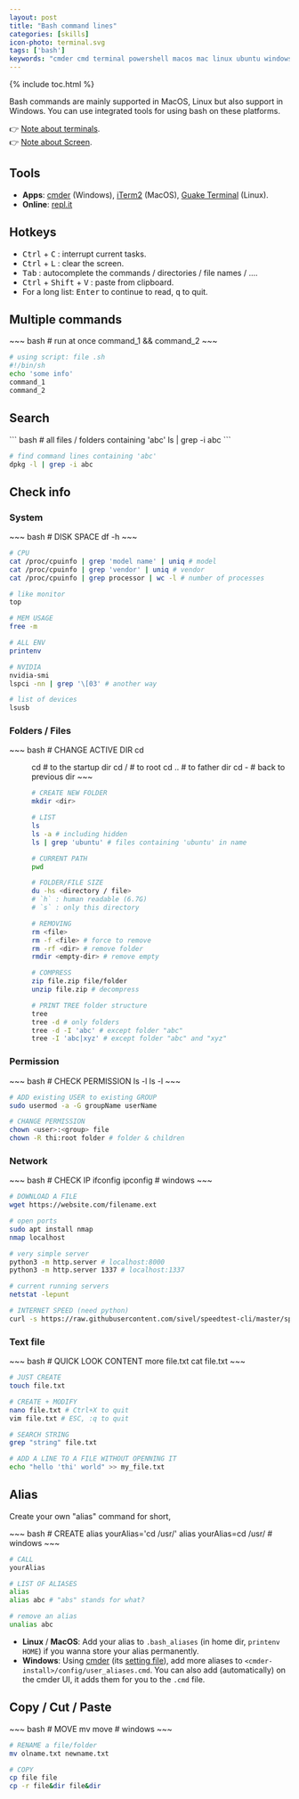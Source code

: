 ```yaml
---
layout: post
title: "Bash command lines"
categories: [skills]
icon-photo: terminal.svg
tags: ['bash']
keywords: "cmder cmd terminal powershell macos mac linux ubuntu windows vim editor download wget check ip permission administrator block compress file zip rar unzip RAM CPU printenv environmental variables alias quick command quick shortcut multiple commands and script bash print print tree folder files structure windows terminal"
---
```


{% include toc.html %}

Bash commands are mainly supported in MacOS, Linux but also support in Windows. You can use integrated tools for using bash on these platforms.

👉 [Note about terminals](/terminal).<br />
👉 [Note about Screen](/screen).

## Tools

- **Apps**: [cmder](https://cmder.net/) (Windows), [iTerm2](https://www.iterm2.com/) (MacOS), [Guake Terminal](http://guake-project.org/) (Linux).
- **Online**: [repl.it](https://repl.it/languages/bash)

## Hotkeys

- <kbd>Ctrl</kbd> + <kbd>C</kbd> : interrupt current tasks.
- <kbd>Ctrl</kbd> + <kbd>L</kbd> : clear the screen.
- <kbd>Tab</kbd> : autocomplete the commands / directories / file names / ....
- <kbd>Ctrl</kbd> + <kbd>Shift</kbd> + <kbd>V</kbd> : paste from clipboard.
- For a long list: <kbd>Enter</kbd> to continue to read, <kbd>q</kbd> to quit.

## Multiple commands

<div class="flex-50" markdown="1">
~~~ bash
# run at once
command_1 && command_2
~~~

``` bash
# using script: file .sh
#!/bin/sh
echo 'some info'
command_1
command_2
```
</div>

## Search

<div class="flex-50" markdown='1'>
``` bash
# all files / folders containing 'abc'
ls | grep -i abc
```

``` bash
# find command lines containing 'abc'
dpkg -l | grep -i abc
```
</div>

## Check info

### System

<div class="flex-auto-equal-2" markdown="1">
~~~ bash
# DISK SPACE
df -h
~~~

~~~ bash
# CPU
cat /proc/cpuinfo | grep 'model name' | uniq # model
cat /proc/cpuinfo | grep 'vendor' | uniq # vendor
cat /proc/cpuinfo | grep processor | wc -l # number of processes
~~~

``` bash
# like monitor
top
```

~~~ bash
# MEM USAGE
free -m
~~~

~~~ bash
# ALL ENV
printenv
~~~

``` bash
# NVIDIA
nvidia-smi
lspci -nn | grep '\[03' # another way
```

``` bash
# list of devices
lsusb
```
</div>

### Folders / Files

<div class="flex-auto-equal-2" markdown="1">
~~~ bash
# CHANGE ACTIVE DIR
cd <dir>
cd # to the startup dir
cd / # to root
cd .. # to father dir
cd - # back to previous dir
~~~

~~~ bash
# CREATE NEW FOLDER
mkdir <dir>
~~~

~~~ bash
# LIST
ls
ls -a # including hidden
ls | grep 'ubuntu' # files containing 'ubuntu' in name
~~~

~~~ bash
# CURRENT PATH
pwd
~~~

~~~ bash
# FOLDER/FILE SIZE
du -hs <directory / file>
# `h` : human readable (6.7G)
# `s` : only this directory
~~~

~~~ bash
# REMOVING
rm <file>
rm -f <file> # force to remove
rm -rf <dir> # remove folder
rmdir <empty-dir> # remove empty
~~~

~~~ bash
# COMPRESS
zip file.zip file/folder
unzip file.zip # decompress
~~~

~~~ bash
# PRINT TREE folder structure
tree
tree -d # only folders
tree -d -I 'abc' # except folder "abc"
tree -I 'abc|xyz' # except folder "abc" and "xyz"
~~~
</div>

### Permission

<div class="flex-auto-equal-2" markdown="1">
~~~ bash
# CHECK PERMISSION
ls -l
ls -l <file>
~~~

~~~ bash
# ADD existing USER to existing GROUP
sudo usermod -a -G groupName userName
~~~

~~~ bash
# CHANGE PERMISSION
chown <user>:<group> file
chown -R thi:root folder # folder & children
~~~
</div>

### Network

<div class="flex-50" markdown='1'>
~~~ bash
# CHECK IP
ifconfig
ipconfig # windows
~~~

~~~ bash
# DOWNLOAD A FILE
wget https://website.com/filename.ext
~~~

``` bash
# open ports
sudo apt install nmap
nmap localhost
```

``` bash
# very simple server
python3 -m http.server # localhost:8000
python3 -m http.server 1337 # localhost:1337
```

``` bash
# current running servers
netstat -lepunt
```
</div>

~~~ bash
# INTERNET SPEED (need python)
curl -s https://raw.githubusercontent.com/sivel/speedtest-cli/master/speedtest.py | python -
~~~

### Text file

<div class="flex-auto-equal-2" markdown="1">
~~~ bash
# QUICK LOOK CONTENT
more file.txt
cat file.txt
~~~

~~~ bash
# JUST CREATE
touch file.txt
~~~

~~~ bash
# CREATE + MODIFY
nano file.txt # Ctrl+X to quit
vim file.txt # ESC, :q to quit
~~~

~~~ bash
# SEARCH STRING
grep "string" file.txt
~~~

~~~ bash
# ADD A LINE TO A FILE WITHOUT OPENNING IT
echo "hello 'thi' world" >> my_file.txt
~~~
</div>

## Alias

Create your own "alias" command for short,

<div class="flex-auto-equal-2" markdown="1">
~~~ bash
# CREATE
alias yourAlias='cd /usr/'
alias yourAlias=cd /usr/ # windows
~~~

~~~ bash
# CALL
yourAlias
~~~

~~~ bash
# LIST OF ALIASES
alias
alias abc # "abs" stands for what?
~~~

``` bash
# remove an alias
unalias abc
```
</div>

- **Linux** / **MacOS**: Add your alias to `.bash_aliases` (in home dir, `printenv HOME`) if you wanna store your alias permanently.
- **Windows**: Using [cmder](https://cmder.net/) (its [setting file](/files/cmderSetting.xml)), add more aliases to `<cmder-install>/config/user_aliases.cmd`. You can also add (automatically) on the cmder UI, it adds them for you to the `.cmd` file.


## Copy / Cut / Paste

<div class="flex-auto-equal-2" markdown="1">
~~~ bash
# MOVE
mv <old-dir> <new-dir>
move <old-dir> <new-dir> # windows
~~~

~~~ bash
# RENAME a file/folder
mv olname.txt newname.txt
~~~

~~~ bash
# COPY
cp file file
cp -r file&dir file&dir
~~~
</div>